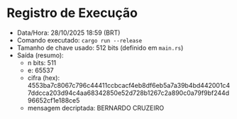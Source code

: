 # Registro de Execução

- Data/Hora: 28/10/2025 18:59 (BRT)
- Comando executado: `cargo run --release`
- Tamanho de chave usado: 512 bits (definido em `main.rs`)
- Saída (resumo):
    - n bits: 511
    - e: 65537
    - cifra (hex): 4553ba7c8067c796c44411ccbcacf4eb8df6eb5a7a39b4bd442001c47ddcca203d94c4aa68342850e52d728b1267c2a890c0a79f9bf244d96652cf1e188ce5
    - mensagem decriptada: BERNARDO CRUZEIRO
